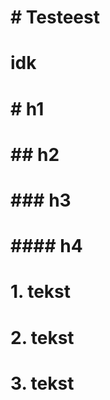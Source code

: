 # \# Testeest

# idk



# \# h1

# \## h2

# \### h3

# \#### h4

# 

# 1\. tekst

# 2\. tekst

# 3\. tekst

